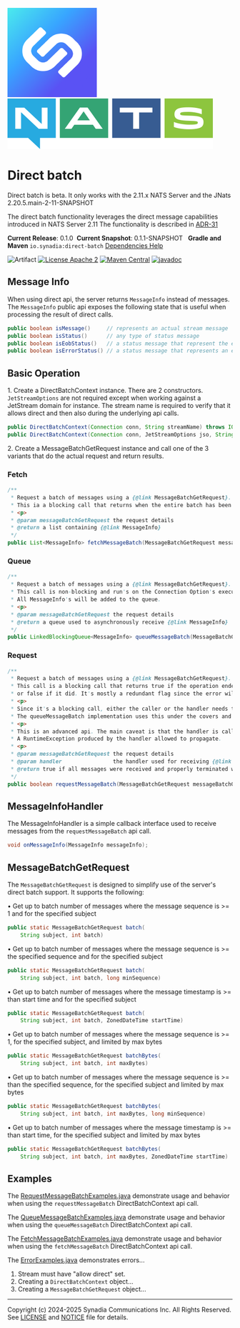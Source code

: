 ![Synadia](src/main/javadoc/images/synadia-logo.png) &nbsp;&nbsp;&nbsp;&nbsp; ![NATS](src/main/javadoc/images/large-logo.png)

# Direct batch

Direct batch is beta.
It only works with the 2.11.x NATS Server and the JNats 2.20.5.main-2-11-SNAPSHOT

The direct batch functionality leverages the direct message capabilities introduced in NATS Server 2.11
The functionality is described in [ADR-31](https://github.com/nats-io/nats-architecture-and-design/blob/main/adr/ADR-31.md) 

**Current Release**: 0.1.0
&nbsp;**Current Snapshot**: 0.1.1-SNAPSHOT
&nbsp; **Gradle and Maven** `io.synadia:direct-batch`
[Dependencies Help](https://github.com/synadia-io/orbit.java?tab=readme-ov-file#dependencies) 

![Artifact](https://img.shields.io/badge/Artifact-io.synadia:direct--batch-00BC8E?labelColor=grey&style=flat)
[![License Apache 2](https://img.shields.io/badge/License-Apache2-blue.svg)](https://www.apache.org/licenses/LICENSE-2.0)
[![Maven Central](https://maven-badges.herokuapp.com/maven-central/io.synadia/direct-batch/badge.svg)](https://maven-badges.herokuapp.com/maven-central/io.synadia/direct-batch)
[![javadoc](https://javadoc.io/badge2/io.synadia/direct-batch/javadoc.svg)](https://javadoc.io/doc/io.synadia/direct-batch)


## Message Info
When using direct api, the server returns `MessageInfo` instead of messages. 
The `MessageInfo` public api exposes the following state that is useful when processing the
result of direct calls.

```java
public boolean isMessage()     // represents an actual stream message
public boolean isStatus()      // any type of status message 
public boolean isEobStatus()   // a status message that represent the end of data has been reached
public boolean isErrorStatus() // a status message that represents an error
```

## Basic Operation

1\. Create a DirectBatchContext instance. There are 2 constructors.
`JetStreamOptions` are not required except when working against a JetStream domain for instance.
The stream name is required to verify that it allows direct and then also during the underlying api calls.

```java
public DirectBatchContext(Connection conn, String streamName) throws IOException, JetStreamApiException
public DirectBatchContext(Connection conn, JetStreamOptions jso, String streamName) throws IOException, JetStreamApiException
```

2\. Create a MessageBatchGetRequest instance and call one of the 3 variants that do the actual request and return results.

### Fetch
```java
/**
 * Request a batch of messages using a {@link MessageBatchGetRequest}.
 * This ia a blocking call that returns when the entire batch has been satisfied.
 * <p>
 * @param messageBatchGetRequest the request details
 * @return a list containing {@link MessageInfo}
 */
public List<MessageInfo> fetchMessageBatch(MessageBatchGetRequest messageBatchGetRequest)
```

### Queue
```java
/**
 * Request a batch of messages using a {@link MessageBatchGetRequest}.
 * This call is non-blocking and run's on the Connection Option's executor.
 * All MessageInfo's will be added to the queue.
 * <p>
 * @param messageBatchGetRequest the request details
 * @return a queue used to asynchronously receive {@link MessageInfo}
 */
public LinkedBlockingQueue<MessageInfo> queueMessageBatch(MessageBatchGetRequest messageBatchGetRequest)
```

### Request
```java
/**
 * Request a batch of messages using a {@link MessageBatchGetRequest}.
 * This call is a blocking call that returns true if the operation ended without an error status
 * or false if it did. It's mostly a redundant flag since the error will always be given to the handler.
 * <p>
 * Since it's a blocking call, either the caller or the handler needs to run on a different thread.
 * The queueMessageBatch implementation uses this under the covers and can be looked at as an example
 * <p>
 * This is an advanced api. The main caveat is that the handler is called in a blocking fashion. 
 * A RuntimeException produced by the handler allowed to propagate.  
 * <p>
 * @param messageBatchGetRequest the request details
 * @param handler                the handler used for receiving {@link MessageInfo}
 * @return true if all messages were received and properly terminated with a server EOB
 */
public boolean requestMessageBatch(MessageBatchGetRequest messageBatchGetRequest, MessageInfoHandler handler)
```

## MessageInfoHandler

The MessageInfoHandler is a simple callback interface used to receive messages from the `requestMessageBatch` api call.   
```java
void onMessageInfo(MessageInfo messageInfo);
```

## MessageBatchGetRequest

The `MessageBatchGetRequest` is designed to simplify use of the server's direct batch support. 
It supports the following:

• Get up to batch number of messages where the message sequence is >= 1 and for the specified subject
```java
public static MessageBatchGetRequest batch(
    String subject, int batch)
```

• Get up to batch number of messages where the message sequence is >= the specified sequence and for the specified subject
```java
public static MessageBatchGetRequest batch(
    String subject, int batch, long minSequence)
```

• Get up to batch number of messages where the message timestamp is >= than start time and for the specified subject
```java
public static MessageBatchGetRequest batch(
    String subject, int batch, ZonedDateTime startTime)
```

• Get up to batch number of messages where the message sequence is >= 1, for the specified subject, and limited by max bytes
```java
public static MessageBatchGetRequest batchBytes(
    String subject, int batch, int maxBytes)
```

• Get up to batch number of messages where the message sequence is >= than the specified sequence, for the specified subject and limited by max bytes
```java
public static MessageBatchGetRequest batchBytes(
    String subject, int batch, int maxBytes, long minSequence)
```

• Get up to batch number of messages where the message timestamp is >= than start time, for the specified subject and limited by max bytes
```java
public static MessageBatchGetRequest batchBytes(
    String subject, int batch, int maxBytes, ZonedDateTime startTime)
```

## Examples

The [RequestMessageBatchExamples.java](src/examples/java/io/synadia/examples/RequestMessageBatchExamples.java)
demonstrate usage and behavior when using the `requestMessageBatch` DirectBatchContext api call.

The [QueueMessageBatchExamples.java](src/examples/java/io/synadia/examples/QueueMessageBatchExamples.java)
demonstrate usage and behavior when using the `queueMessageBatch` DirectBatchContext api call.

The [FetchMessageBatchExamples.java](src/examples/java/io/synadia/examples/FetchMessageBatchExamples.java)
demonstrate usage and behavior when using the `fetchMessageBatch` DirectBatchContext api call.

The [ErrorExamples.java](src/examples/java/io/synadia/examples/ErrorExamples.java) demonstrates errors...
1. Stream must have "allow direct" set.
2. Creating a `DirectBatchContext` object...
3. Creating a `MessageBatchGetRequest` object...

---
Copyright (c) 2024-2025 Synadia Communications Inc. All Rights Reserved.
See [LICENSE](LICENSE) and [NOTICE](NOTICE) file for details.
